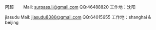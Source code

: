 阿超　　        Mail: surpass.li@gmail.com
QQ:46488820    工作地：沈阳

jiasudu        Mail: jiasudu8080@gmail.com
QQ:64015655    工作地：shanghai & beijing
